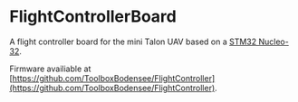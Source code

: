 # FlightControllerBoard

A flight controller board for the mini Talon UAV based on a [STM32 Nucleo-32](http://www.st.com/content/st_com/en/products/evaluation-tools/product-evaluation-tools/mcu-eval-tools/stm32-mcu-eval-tools/stm32-mcu-nucleo/nucleo-l432kc.html).

Firmware availiable at [https://github.com/ToolboxBodensee/FlightController](https://github.com/ToolboxBodensee/FlightController).

